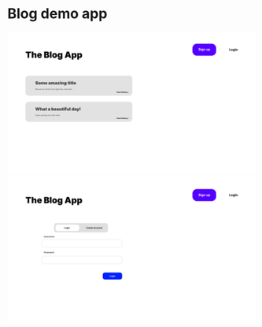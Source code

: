 # Blog demo app


<p align="center">
  <img src="previews/app_home.png" />
  <img src="previews/app_signup.png" />
</p>

